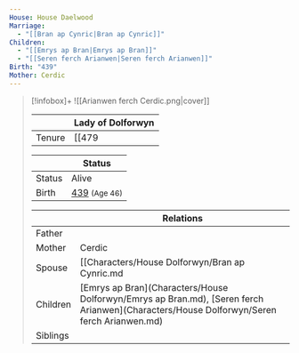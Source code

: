 ```yaml
---
House: House Daelwood
Marriage:
  - "[[Bran ap Cynric|Bran ap Cynric]]"
Children:
  - "[[Emrys ap Bran|Emrys ap Bran]]"
  - "[[Seren ferch Arianwen|Seren ferch Arianwen]]"
Birth: "439"
Mother: Cerdic
---
```

> [!infobox]+
> ![[Arianwen ferch Cerdic.png|cover]]
> 
> || Lady of Dolforwyn    |
> | ---- | ---- |
> |Tenure|[[479|479]]| 
>
>|| Status   |
> | ---- | ---- |
> |Status| Alive|
> |Birth| [439](439) <small>(Age 46)</small> |
>
>|| Relations   |
> | ---- | ---- |
> | Father |  |
> | Mother | Cerdic |
> | Spouse | [[Characters/House Dolforwyn/Bran ap Cynric.md|Bran ap Cynric]] |
> | Children| [Emrys ap Bran](Characters/House Dolforwyn/Emrys ap Bran.md), [Seren ferch Arianwen](Characters/House Dolforwyn/Seren ferch Arianwen.md) |
> | Siblings | |
> 

